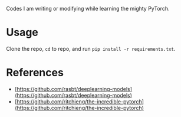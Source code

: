 Codes I am writing or modifying while learning the mighty PyTorch.

# Usage
Clone the repo, `cd` to repo, and run `pip install -r requirements.txt`.

# References
* [https://github.com/rasbt/deeplearning-models](https://github.com/rasbt/deeplearning-models)
* [https://github.com/ritchieng/the-incredible-pytorch](https://github.com/ritchieng/the-incredible-pytorch)
